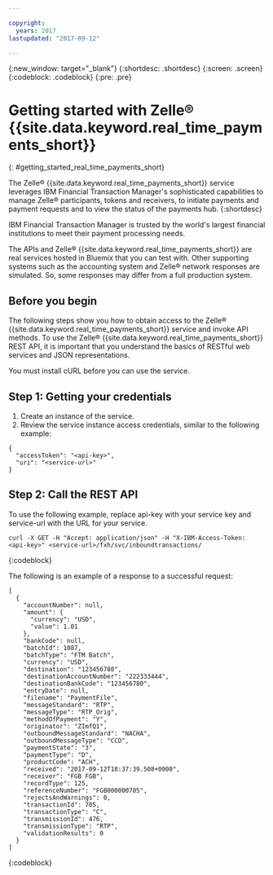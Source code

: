 ```yaml
---

copyright:
  years: 2017
lastupdated: "2017-09-12"

---
```

{:new_window: target="_blank"}
{:shortdesc: .shortdesc}
{:screen: .screen}
{:codeblock: .codeblock}
{:pre: .pre}

# Getting started with Zelle® {{site.data.keyword.real_time_payments_short}} 
{: #getting_started_real_time_payments_short}

The Zelle® {{site.data.keyword.real_time_payments_short}} service leverages IBM Financial Transaction Manager's sophisticated capabilities to manage Zelle® participants, tokens and receivers, to initiate payments and payment requests and to view the status of the payments hub.
{:shortdesc}

IBM Financial Transaction Manager is trusted by the world's largest financial institutions to meet their payment processing needs. 

The APIs and Zelle® {{site.data.keyword.real_time_payments_short}} are real services hosted in Bluemix that you can test with. Other supporting systems such as the accounting system and Zelle® network responses are simulated. So, some responses may differ from a full production system.

## Before you begin

The following steps show you how to obtain access to the Zelle® {{site.data.keyword.real_time_payments_short}} service and invoke API methods. To use the Zelle® {{site.data.keyword.real_time_payments_short}} REST API, it is important that you understand the basics of RESTful web services and JSON representations.

You must install cURL before you can use the service.

## Step 1: Getting your credentials

1. Create an instance of the service.
2. Review the service instance access credentials, similar to the following example:
```
{
  "accessToken": "<api-key>",
  "uri": "<service-url>"
}
```

## Step 2: Call the REST API

To use the following example, replace api-key with your service key and service-url with the URL for your service.

```
curl -X GET -H "Accept: application/json" -H "X-IBM-Access-Token: <api-key>" <service-url>/fxh/svc/inboundtransactions/
```

{:codeblock}

The following is an example of a response to a successful request:

```
[
  {
    "accountNumber": null,
    "amount": {
      "currency": "USD",
      "value": 1.01
    },
    "bankCode": null,
    "batchId": 1087,
    "batchType": "FTM Batch",
    "currency": "USD",
    "destination": "123456780",
    "destinationAccountNumber": "222333444",
    "destinationBankCode": "123456780",
    "entryDate": null,
    "filename": "PaymentFile",
    "messageStandard": "RTP",
    "messageType": "RTP_Orig",
    "methodOfPayment": "Y",
    "originator": "ZImfQ1",
    "outboundMessageStandard": "NACHA",
    "outboundMessageType": "CCD",
    "paymentState": "3",
    "paymentType": "D",
    "productCode": "ACH",
    "received": "2017-09-12T18:37:39.508+0000",
    "receiver": "FGB FGB",
    "recordType": 125,
    "referenceNumber": "FGB000000705",
    "rejectsAndWarnings": 0,
    "transactionId": 705,
    "transactionType": "C",
    "transmissionId": 476,
    "transmissionType": "RTP",
    "validationResults": 0
  }
]

```

{:codeblock}
